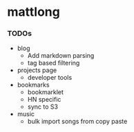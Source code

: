 mattlong
========

### TODOs

* blog
  * Add markdown parsing
  * tag based filtering
* projects page
  * developer tools
* bookmarks
  * bookmarklet
  * HN specific
  * sync to S3
* music
  * bulk import songs from copy paste
